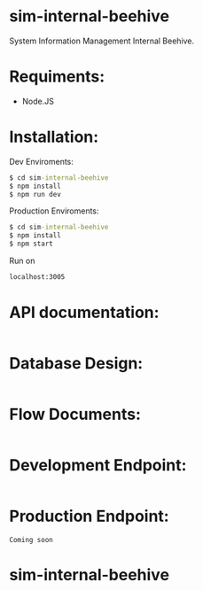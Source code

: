 # sim-internal-beehive

System Information Management Internal Beehive.

# Requiments:

- Node.JS

# Installation:

Dev Enviroments:

```cmd
$ cd sim-internal-beehive
$ npm install
$ npm run dev
```

Production Enviroments:

```cmd
$ cd sim-internal-beehive
$ npm install
$ npm start
```

Run on

```cmd
localhost:3005
```

# API documentation:

```link

```

# Database Design:

```link

```

# Flow Documents:

```link

```

# Development Endpoint:

```link

```

# Production Endpoint:

```link
Coming soon
```

# sim-internal-beehive
